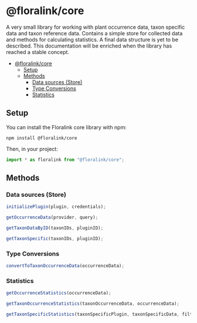 # @floralink/core

A very small library for working with plant occurrence data, taxon specific data and taxon reference data. Contains a simple store for collected data and methods for calculating statistics. A final data structure is yet to be described. This documentation will be enriched when the library has reached a stable concept.

- [@floralink/core](#floralinkcore)
  - [Setup](#setup)
  - [Methods](#methods)
    - [Data sources (Store)](#data-sources-store)
    - [Type Conversions](#type-conversions)
    - [Statistics](#statistics)

## Setup

You can install the Floralink core library with npm:

```
npm install @floralink/core
```

Then, in your project:

```javascript
import * as floralink from "@floralink/core";
```

## Methods

### Data sources (Store)

```javascript
initializePlugin(plugin, credentials);
```

```javascript
getOccurrenceData(provider, query);
```

```javascript
getTaxonDataByID(taxonIDs, pluginID);
```

```javascript
getTaxonSpecific(taxonIDs, pluginID);
```

### Type Conversions

```javascript
convertToTaxonOccurrenceData(occurrenceData);
```

### Statistics

```javascript
getOccurrenceStatistics(occurrenceData);
```

```javascript
getTaxonOccurrenceStatistics(taxonOccurrenceData, occurrenceData);
```

```javascript
getTaxonSpecificStatistics(taxonSpecificPlugin, taxonSpecificData, filterIDs);
```
